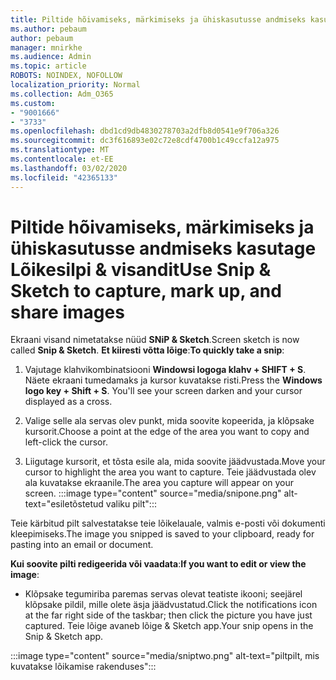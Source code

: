 ```yaml
---
title: Piltide hõivamiseks, märkimiseks ja ühiskasutusse andmiseks kasutage Lõikesilpi & visandit
ms.author: pebaum
author: pebaum
manager: mnirkhe
ms.audience: Admin
ms.topic: article
ROBOTS: NOINDEX, NOFOLLOW
localization_priority: Normal
ms.collection: Adm_O365
ms.custom:
- "9001666"
- "3733"
ms.openlocfilehash: dbd1cd9db4830278703a2dfb8d0541e9f706a326
ms.sourcegitcommit: dc3f616893e02c72e8cdf4700b1c49ccfa12a975
ms.translationtype: MT
ms.contentlocale: et-EE
ms.lasthandoff: 03/02/2020
ms.locfileid: "42365133"
---
```

# <a name="use-snip--sketch-to-capture-mark-up-and-share-images"></a><span data-ttu-id="9afd1-102">Piltide hõivamiseks, märkimiseks ja ühiskasutusse andmiseks kasutage Lõikesilpi & visandit</span><span class="sxs-lookup"><span data-stu-id="9afd1-102">Use Snip & Sketch to capture, mark up, and share images</span></span>

<span data-ttu-id="9afd1-103">Ekraani visand nimetatakse nüüd **SNiP & Sketch**.</span><span class="sxs-lookup"><span data-stu-id="9afd1-103">Screen sketch is now called **Snip & Sketch**.</span></span> <span data-ttu-id="9afd1-104">**Et kiiresti võtta lõige**:</span><span class="sxs-lookup"><span data-stu-id="9afd1-104">**To quickly take a snip**:</span></span>

1. <span data-ttu-id="9afd1-105">Vajutage klahvikombinatsiooni **Windowsi logoga klahv + SHIFT + S**. Näete ekraani tumedamaks ja kursor kuvatakse risti.</span><span class="sxs-lookup"><span data-stu-id="9afd1-105">Press the **Windows logo key + Shift + S**. You'll see your screen darken and your cursor displayed as a cross.</span></span> 

2. <span data-ttu-id="9afd1-106">Valige selle ala servas olev punkt, mida soovite kopeerida, ja klõpsake kursorit.</span><span class="sxs-lookup"><span data-stu-id="9afd1-106">Choose a point at the edge of the area you want to copy and left-click the cursor.</span></span> 

3. <span data-ttu-id="9afd1-107">Liigutage kursorit, et tõsta esile ala, mida soovite jäädvustada.</span><span class="sxs-lookup"><span data-stu-id="9afd1-107">Move your cursor to highlight the area you want to capture.</span></span> <span data-ttu-id="9afd1-108">Teie jäädvustada olev ala kuvatakse ekraanile.</span><span class="sxs-lookup"><span data-stu-id="9afd1-108">The area you capture will appear on your screen.</span></span>
:::image type="content" source="media/snipone.png" alt-text="esiletõstetud valiku pilt":::

<span data-ttu-id="9afd1-110">Teie kärbitud pilt salvestatakse teie lõikelauale, valmis e-posti või dokumenti kleepimiseks.</span><span class="sxs-lookup"><span data-stu-id="9afd1-110">The image you snipped is saved to your clipboard, ready for pasting into an email or document.</span></span> 

<span data-ttu-id="9afd1-111">**Kui soovite pilti redigeerida või vaadata**:</span><span class="sxs-lookup"><span data-stu-id="9afd1-111">**If you want to edit or view the image**:</span></span> 

- <span data-ttu-id="9afd1-112">Klõpsake tegumiriba paremas servas olevat teatiste ikooni; seejärel klõpsake pildil, mille olete äsja jäädvustatud.</span><span class="sxs-lookup"><span data-stu-id="9afd1-112">Click the notifications icon at the far right side of the taskbar; then click the picture you have just captured.</span></span> <span data-ttu-id="9afd1-113">Teie lõige avaneb lõige & Sketch app.</span><span class="sxs-lookup"><span data-stu-id="9afd1-113">Your snip opens in the Snip & Sketch app.</span></span>

:::image type="content" source="media/sniptwo.png" alt-text="piltpilt, mis kuvatakse lõikamise rakenduses":::
